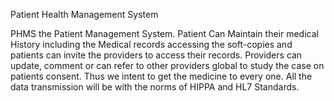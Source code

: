 Patient Health Management System


PHMS the Patient Management System. Patient Can Maintain their medical History including the Medical records accessing the soft-copies and patients can invite the providers to access their records. Providers can update, comment or can refer to other providers global to study the case on patients consent. Thus we intent to get the medicine to every one. All the data transmission will be with the norms of HIPPA and HL7 Standards.